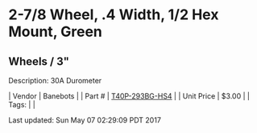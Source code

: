 # 2-7/8 Wheel, .4 Width, 1/2 Hex Mount, Green
## Wheels / 3"
Description: 	30A Durometer 

| Vendor | Banebots | 
| Part # | [T40P-293BG-HS4](http://www.banebots.com/category/T40P-2875.html) | 
| Unit Price | $3.00 | 
| Tags: |  | 

Last updated: Sun May 07 02:29:09 PDT 2017
